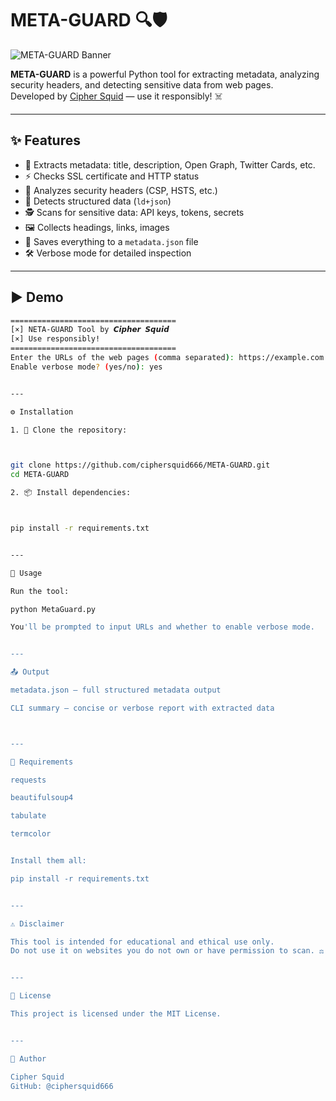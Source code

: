 # META-GUARD 🔍🛡️

![META-GUARD Banner](https://i.ibb.co/ccmc0ygm/foto-no-exif-1.png)

**META-GUARD** is a powerful Python tool for extracting metadata, analyzing security headers, and detecting sensitive data from web pages.  
Developed by [Cipher Squid](https://github.com/ciphersquid666) — use it responsibly! ☠️

---

## ✨ Features

- 📄 Extracts metadata: title, description, Open Graph, Twitter Cards, etc.  
- ⚡ Checks SSL certificate and HTTP status  
- 🔐 Analyzes security headers (CSP, HSTS, etc.)  
- 🧠 Detects structured data (`ld+json`)  
- 🕵️ Scans for sensitive data: API keys, tokens, secrets  
- 🖼️ Collects headings, links, images  
- 📁 Saves everything to a `metadata.json` file  
- 🛠️ Verbose mode for detailed inspection  

---

## ▶️ Demo

```bash
=====================================
[×] NETA-GUARD Tool by 𝘾𝙞𝙥𝙝𝙚𝙧 𝙎𝙦𝙪𝙞𝙙
[×] Use responsibly!
=====================================
Enter the URLs of the web pages (comma separated): https://example.com
Enable verbose mode? (yes/no): yes


---

⚙️ Installation

1. 🔗 Clone the repository:



git clone https://github.com/ciphersquid666/META-GUARD.git
cd META-GUARD

2. 📦 Install dependencies:



pip install -r requirements.txt


---

🚀 Usage

Run the tool:

python MetaGuard.py

You'll be prompted to input URLs and whether to enable verbose mode.


---

📤 Output

metadata.json – full structured metadata output

CLI summary – concise or verbose report with extracted data



---

🧰 Requirements

requests

beautifulsoup4

tabulate

termcolor


Install them all:

pip install -r requirements.txt


---

⚠️ Disclaimer

This tool is intended for educational and ethical use only.
Do not use it on websites you do not own or have permission to scan. ⚖️


---

📜 License

This project is licensed under the MIT License.


---

👤 Author

Cipher Squid
GitHub: @ciphersquid666

